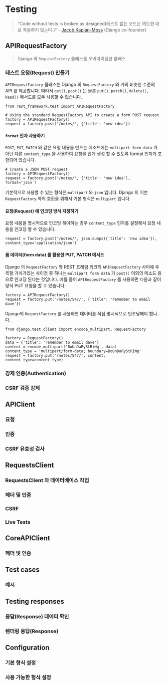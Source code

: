# Testing

> "Code without tests is broken as designed(테스트 없는 코드는 의도한 대로 작동하지 않는다.)" - [Jacob Kaplan-Moss](https://www.pycon.kr/2016apac/program/speaker/jacob) (Django co-founder)

## APIRequestFactory
> Django 의 `RequestFactory` 클래스를 오버라이딩한 클래스

### 테스트 요청(Request) 만들기

`APIRequestFactory` 클래스는 Django 의 `RequestFactory` 와 거의 비슷한 수준의 API 를 제공합니다. 따라서 `get()`, `post()` 는 물론 `put()`, `patch()`, `delete()`, `head()` 메서드를 모두 사용할 수 있습니다.

```
from rest_framework.test import APIRequestFactory

# Using the standard RequestFactory API to create a form POST request
factory = APIRequestFactory()
request = factory.post('/notes/', {'title': 'new idea'})
```

#### `format` 인자 사용하기

`POST`, `PUT`, `PATCH` 와 같은 요청 내용을 만드는 메소드에는 `multipart form data` 가 아닌 다른 `content_type` 을 사용하여 요청을 쉽게 생성 할 수 있도록 format 인자가 포함되어 있습니다.

```
# Create a JSON POST request
factory = APIRequestFactory()
request = factory.post('/notes/', {'title': 'new idea'}, format='json')
```

기본적으로 사용할 수 있는 형식은 `multipart` 와 `json` 입니다. Django 의 기본 `RequestFactory` 와의 호환을 위해서 기본 형식은 `multipart` 입니다.

#### 요청(Request) 에 인코딩 방식 지정하기

요청 내용을 명시적으로 인코딩 해야하는 경우 `content_type` 인자를 설정해서 요청 내용을 인코딩 할 수 있습니다.

```
request = factory.post('/notes/', json.dumps({'title': 'new idea'}), content_type='application/json')
```

#### 폼 데이터(form data) 를 활용한 PUT, PATCH 메서드

Django 의 `RequestFactory` 와 REST 프레임 워크의 `APIRequestFactory` 사이에 주목할 가치가있는 차이점 중 하나는 `multipart form data` 가 `post()` 이외의 메소드 용으로 인코딩 된다는 것입니다.
예를 들어 `APIRequestFactory` 를 사용하면 다음과 같이 양식 PUT 요청을 할 수 있습니다.

```
factory = APIRequestFactory()
request = factory.put('/notes/547/', {'title': 'remember to email dave'})
```

Django의 `RequestFactory` 를 사용하면 데이터를 직접 명시적으로 인코딩해야 합니다.

```
from django.test.client import encode_multipart, RequestFactory

factory = RequestFactory()
data = {'title': 'remember to email dave'}
content = encode_multipart('BoUnDaRyStRiNg', data)
content_type = 'multipart/form-data; boundary=BoUnDaRyStRiNg'
request = factory.put('/notes/547/', content, content_type=content_type)
```

### 강제 인증(Authentication)
### CSRF 검증 강제

## APIClient

### 요청
### 인증
### CSRF 유효성 검사

## RequestsClient

### RequestsClient 와 데이터베이스 작업
### 헤더 및 인증
### CSRF
### Live Tests

## CoreAPIClient

### 헤더 및 인증

## Test cases

### 예시

## Testing responses

### 응답(Response) 데이터 확인
### 렌더링 응답(Response)

## Configuration

### 기본 형식 설정
### 사용 가능한 형식 설정
